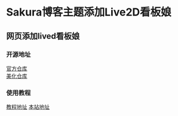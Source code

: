 # Sakura博客主题添加Live2D看板娘
## 网页添加lived看板娘
### 开源地址
[官方仓库](https://github.com/stevenjoezhang/live2d-widget)<br>
[美化仓库](https://github.com/yremp/live2d)
### 使用教程
[教程地址](https://yremp.live/live2d)
[本站地址](http://47.95.214.98/)
